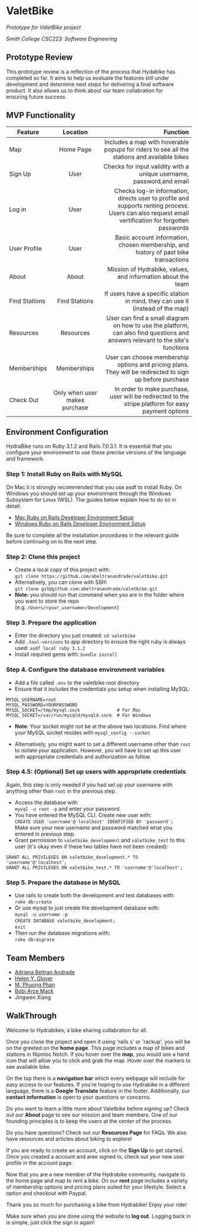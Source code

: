 # ValetBike

*Prototype for ValetBike project*

*Smith College CSC223: Software Engineering*

## Prototype Review

This prototype review is a reflection of the process that Hydabike has completed so far. It aims to help us evaluate the features still under development and determine next steps for delivering a final software product. It also allows us to think about our team collabration for ensuring future success. 

## MVP Functionality

| Feature        | Location           | Function |
| ------------- |:-------------:| -----:|
| Map      | Home Page | Includes a map with hoverable popups for riders to see all the stations and available bikes|
| Sign Up     | User  |  Checks for input validity with a unique username, password,and email  |
| Log in |  User     | Checks log-in information, directs user to profile and supports renting process. Users can also request email vertification for forgotten passwords|
| User Profile |  User     | Basic account information, chosen membership, and history of past bike transactions|
| About | About     |   Mission of Hydrabike, values, and information about the team |
| Find Stations | Find Stations | If users have a specific station in mind, they can use it (instead of the map) |
| Resources | Resources     |  User can find a small diagram on how to use the platform, can also find questions and answers relevant to the site's functions |
| Memberships | Memberships     |  User can choose membership options and pricing plans. They will be redirected to sign up before purchase |
| Check Out | Only when user makes purchase  |  In order to make purchase, user will be redirected to the stripe platform for easy payment options |

## Environment Configuration

HydraBike runs on Ruby 3.1.2 and Rails 7.0.3.1. It is essential that you configure your environment to use these precise versions of the language and framework.

### Step 1: Install Ruby on Rails with MySQL

On Mac it is strongly recommended that you use asdf to install Ruby. On Windows you should set up your environment through the Windows Subsystem for Linux (WSL). The guides below explain how to do so in detail:

- [Mac Ruby on Rails Developer Environment Setup](https://github.com/abeltranandrade/valetbike/blob/master/notes/mac-setup.md)
- [Windows Ruby on Rails Developer Environment Setup](https://github.com/abeltranandrade/valetbike/blob/master/notes/windows-setup.md)

Be sure to complete all the installation procedures in the relevant guide before continuing on to the next step.

### Step 2: Clone this project

- Create a local copy of this project with:\
  `git clone https://github.com/abeltranandrade/valetbike.git`
- Alternatively, you can clone with SSH:\
  `git clone git@github.com:abeltranandrade/valetbike.git`
- **Note:** you should run that command when you are in the folder where you want to store the repo\
  (e.g. `/Users/<your_username>/Development`)

### Step 3. Prepare the application

- Enter the directory you just created: `cd valetbike`
- Add `.tool-versions` to app directory to ensure the right ruby is always used: `asdf local ruby 3.1.2`
- Install required gems with: `bundle install`

### Step 4. Configure the database environment variables

- Add a file called `.env` to the valetbike root directory
- Ensure that it includes the credentials you setup when installing MySQL:

```shell
MYSQL_USERNAME=root
MYSQL_PASSWORD=YOURPASSWORD
MYSQL_SOCKET=/tmp/mysql.sock              # For Mac
MYSQL_SOCKET=/var/run/mysqld/mysqld.sock  # For Windows
```

- **Note**: Your socket might not be at the above two locations. Find where your MySQL socket resides with `mysql_config --socket`

- Alternatively, you might want to set a different username other than `root` to isolate your application. However, you will have to set up this user with appropriate credentials and authorization as follow.

### Step 4.5: (Optional) Set up users with appropriate credentials

Again, this step is only needed if you had set up your username with anything other than `root` in the previous step.

- Access the database with\
`mysql -u root -p`
and enter your password.
- You have entered the MySQL CLI. Create new user with:\
`CREATE USER 'username'@'localhost' IDENTIFIED BY 'password';`\
Make sure your new username and password matched what you entered in previous step.
- Grant permission to `valetbike_development` and `valetbike_test` to this user (it's okay even if these two tables have not been created):

```
GRANT ALL PRIVILEGES ON valetbike_development.* TO 'username'@'localhost';
GRANT ALL PRIVILEGES ON valetbike_test.* TO 'username'@'localhost';
```

### Step 5. Prepare the database in MySQL

- Use rails to create both the development and test databases with:\
  `rake db:create`
- Or use mysql to just create the development database with:\
  `mysql -u username -p`\
  `CREATE DATABASE valetbike_development;`\
  `exit`
- Then run the database migrations with:\
  `rake db:migrate`

## Team Members

* [Adriana Beltran Andrade](https://github.com/abeltranandrade/valetbike)
* [Helen Y. Glover](https://github.com/hglovercode/hyrabike)
* [M. Phuong Phan](https://github.com/pmphan/valetbike)
* [Bobi Arce Mack](https://github.com/bobiamack/valetbike)
* Jingwen Xiang

## WalkThrough

Welcome to Hydrabikes, a bike sharing collabration for all. 

Once you clone the project and open it using 'rails s' or 'rackup', you will be on the greeted on the **home page**. This page includes a map of bikes and stations in Nipmoc Notch. If you hover over the **map**, you would see a hand icon that will allow you to click and grab the map. Hover over the markers to see available bike. 

On the top there is a **navigation bar** which every webpage will include for easy access to our features. If you're hoping to use Hydrabike in a different language, there is a **Google Translate** feature in the footer. Additionally, our **contact information** is open to your questions or concerns. 

Do you want to learn a little more about Valetbike before signing up? Check out our **About** page to see our mission and team members. One of our founding principles is to keep the users at the center of the process. 

Do you have questions? Check out our **Resources Page** for FAQs. We also have resources and articles about biking to explore!

If you are ready to create an account, click on the **Sign Up** to get started. Once you created a account and aree signed in, check out your new user profile in the account page.

Now that you are a new member of the Hydrabike community, navigate to the home page and map to rent a bike. On our **rent** page includes a variety of membership options and  pricing plans suited for your lifestyle. Select a option and checkout with Paypal. 

Thank you so much for purchasing a bike from Hydrabike! Enjoy your ride!

Make sure when you are done using the website to **log out**. Logging back in is simple, just click the sign in again!

